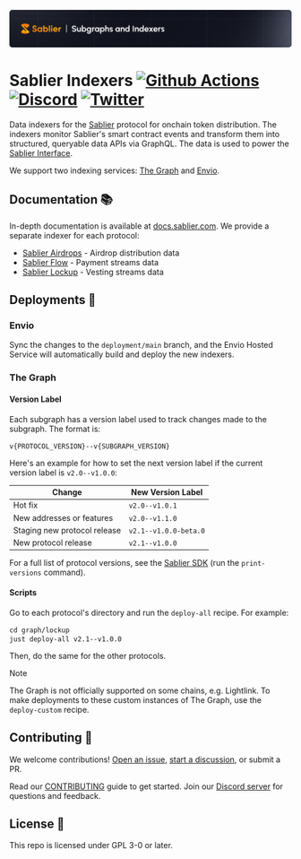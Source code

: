 ![Sablier Branding](./banner.png)

# Sablier Indexers [![Github Actions][gha-badge]][gha] [![Discord][discord-badge]][discord] [![Twitter][twitter-badge]][twitter]

[gha]: https://github.com/sablier-labs/indexers/actions
[gha-badge]: https://github.com/sablier-labs/indexers/actions/workflows/ci.yml/badge.svg
[discord]: https://discord.gg/bSwRCwWRsT
[discord-badge]: https://img.shields.io/discord/659709894315868191
[twitter-badge]: https://img.shields.io/twitter/follow/Sablier
[twitter]: https://x.com/Sablier

Data indexers for the [Sablier](https://sablier.com) protocol for onchain token distribution. The indexers monitor
Sablier's smart contract events and transform them into structured, queryable data APIs via GraphQL. The data is used to
power the [Sablier Interface](https://app.sablier.com).

We support two indexing services: [The Graph](https://thegraph.com) and [Envio](https://envio.dev).

## Documentation 📚

In-depth documentation is available at [docs.sablier.com](https://docs.sablier.com/api/overview). We provide a separate
indexer for each protocol:

- [Sablier Airdrops](https://docs.sablier.com/api/airdrops/indexers) - Airdrop distribution data
- [Sablier Flow](https://docs.sablier.com/api/flow/indexers) - Payment streams data
- [Sablier Lockup](https://docs.sablier.com/api/lockup/indexers) - Vesting streams data

## Deployments 🚀

### Envio

Sync the changes to the `deployment/main` branch, and the Envio Hosted Service will automatically build and deploy the
new indexers.

### The Graph

#### Version Label

Each subgraph has a version label used to track changes made to the subgraph. The format is:

```text
v{PROTOCOL_VERSION}--v{SUBGRAPH_VERSION}
```

Here's an example for how to set the next version label if the current version label is `v2.0--v1.0.0`:

| Change                       | New Version Label     |
| ---------------------------- | --------------------- |
| Hot fix                      | `v2.0--v1.0.1`        |
| New addresses or features    | `v2.0--v1.1.0`        |
| Staging new protocol release | `v2.1--v1.0.0-beta.0` |
| New protocol release         | `v2.1--v1.0.0`        |

For a full list of protocol versions, see the [Sablier SDK](https://github.com/sablier-labs/sdk) (run the
`print-versions` command).

#### Scripts

Go to each protocol's directory and run the `deploy-all` recipe. For example:

```shell
cd graph/lockup
just deploy-all v2.1--v1.0.0
```

Then, do the same for the other protocols.

> [!NOTE]
>
> The Graph is not officially supported on some chains, e.g. Lightlink. To make deployments to these custom instances of
> The Graph, use the `deploy-custom` recipe.

## Contributing 🤝

We welcome contributions! [Open an issue](https://github.com/sablier-labs/indexers/issues/new),
[start a discussion](https://github.com/sablier-labs/indexers/discussions/new), or submit a PR.

Read our [CONTRIBUTING](./CONTRIBUTING.md) guide to get started. Join our [Discord server][discord] for questions and
feedback.

## License 📄

This repo is licensed under GPL 3-0 or later.
